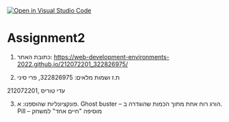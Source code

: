 [![Open in Visual Studio Code](https://classroom.github.com/assets/open-in-vscode-c66648af7eb3fe8bc4f294546bfd86ef473780cde1dea487d3c4ff354943c9ae.svg)](https://classroom.github.com/online_ide?assignment_repo_id=7775898&assignment_repo_type=AssignmentRepo)
# Assignment2


 1. כתובת האתר:
https://web-development-environments-2022.github.io/212072201_322826975/



2. ת.ז ושמות מלאים:
322826975, פרי סיני

212072201, עדי טוריס


3. פונקציונליות שהוספנו:
א.	Ghost buster – הורג רוח אחת מתוך הכמות שהוגדרה
ב.	Pill – מוסיפה "חיים אחד" למשחק

